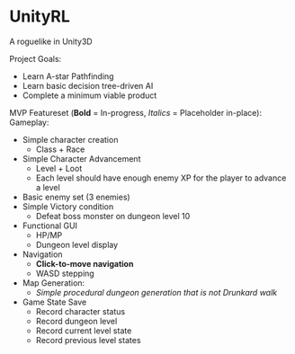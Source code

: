 # UnityRL
A roguelike in Unity3D

Project Goals:

* Learn A-star Pathfinding
* Learn basic decision tree-driven AI
* Complete a minimum viable product

 MVP Featureset (**Bold** = In-progress, *Italics* = Placeholder in-place):
Gameplay:
* Simple character creation
	* Class + Race
* Simple Character Advancement
	* Level + Loot
	* Each level should have enough enemy XP for the player to advance a level
* Basic enemy set (3 enemies)
* Simple Victory condition
	* Defeat boss monster on dungeon level 10
* Functional GUI
	* HP/MP
	* Dungeon level display
* Navigation
	* **Click-to-move navigation**
	* WASD stepping
* Map Generation:
	* *Simple procedural dungeon generation that is not Drunkard walk*
* Game State Save
	* Record character status
	* Record dungeon level
	* Record current level state
	* Record previous level states
